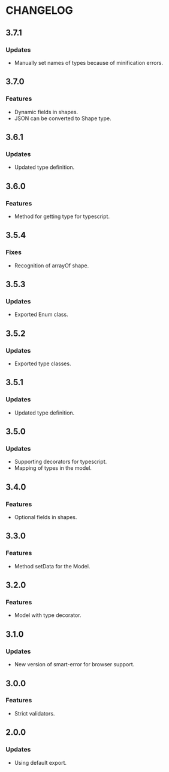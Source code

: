 # CHANGELOG

## 3.7.1
### Updates
- Manually set names of types because of minification errors.

## 3.7.0
### Features
- Dynamic fields in shapes.
- JSON can be converted to Shape type.

## 3.6.1
### Updates
- Updated type definition.

## 3.6.0
### Features
- Method for getting type for typescript.

## 3.5.4
### Fixes
- Recognition of arrayOf shape.

## 3.5.3
### Updates
- Exported Enum class.

## 3.5.2
### Updates
- Exported type classes.

## 3.5.1
### Updates
- Updated type definition.

## 3.5.0
### Updates
- Supporting decorators for typescript.
- Mapping of types in the model.

## 3.4.0
### Features
- Optional fields in shapes.

## 3.3.0
### Features
- Method setData for the Model.

## 3.2.0
### Features
- Model with type decorator.

## 3.1.0
### Updates
- New version of smart-error for browser support.

## 3.0.0
### Features
- Strict validators.

## 2.0.0
### Updates
- Using default export.